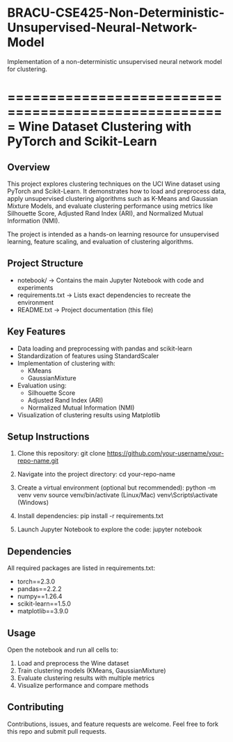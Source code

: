# BRACU-CSE425-Non-Deterministic-Unsupervised-Neural-Network-Model
Implementation of a non-deterministic unsupervised neural network model for clustering.

=====================================================
Wine Dataset Clustering with PyTorch and Scikit-Learn
=====================================================

Overview
--------
This project explores clustering techniques on the UCI Wine dataset using
PyTorch and Scikit-Learn. It demonstrates how to load and preprocess data,
apply unsupervised clustering algorithms such as K-Means and Gaussian Mixture
Models, and evaluate clustering performance using metrics like Silhouette Score,
Adjusted Rand Index (ARI), and Normalized Mutual Information (NMI).

The project is intended as a hands-on learning resource for unsupervised learning,
feature scaling, and evaluation of clustering algorithms.

Project Structure
-----------------
- notebook/       -> Contains the main Jupyter Notebook with code and experiments
- requirements.txt -> Lists exact dependencies to recreate the environment
- README.txt       -> Project documentation (this file)

Key Features
------------
- Data loading and preprocessing with pandas and scikit-learn
- Standardization of features using StandardScaler
- Implementation of clustering with:
  - KMeans
  - GaussianMixture
- Evaluation using:
  - Silhouette Score
  - Adjusted Rand Index (ARI)
  - Normalized Mutual Information (NMI)
- Visualization of clustering results using Matplotlib

Setup Instructions
------------------
1. Clone this repository:
   git clone https://github.com/your-username/your-repo-name.git

2. Navigate into the project directory:
   cd your-repo-name

3. Create a virtual environment (optional but recommended):
   python -m venv venv
   source venv/bin/activate   (Linux/Mac)
   venv\Scripts\activate      (Windows)

4. Install dependencies:
   pip install -r requirements.txt

5. Launch Jupyter Notebook to explore the code:
   jupyter notebook

Dependencies
------------
All required packages are listed in requirements.txt:
- torch==2.3.0
- pandas==2.2.2
- numpy==1.26.4
- scikit-learn==1.5.0
- matplotlib==3.9.0

Usage
-----
Open the notebook and run all cells to:
1. Load and preprocess the Wine dataset
2. Train clustering models (KMeans, GaussianMixture)
3. Evaluate clustering results with multiple metrics
4. Visualize performance and compare methods

Contributing
------------
Contributions, issues, and feature requests are welcome.
Feel free to fork this repo and submit pull requests.
